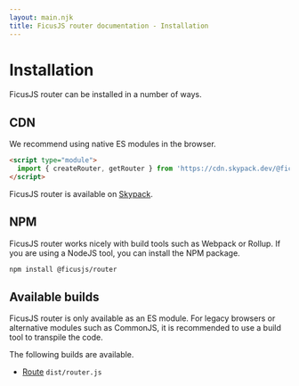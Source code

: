 ```yaml
---
layout: main.njk
title: FicusJS router documentation - Installation
---
```

# Installation

FicusJS router can be installed in a number of ways.

## CDN

We recommend using native ES modules in the browser.

```html
<script type="module">
  import { createRouter, getRouter } from 'https://cdn.skypack.dev/@ficusjs/router@2'
</script>
```

FicusJS router is available on [Skypack](https://www.skypack.dev/view/@ficusjs/router).

## NPM

FicusJS router works nicely with build tools such as Webpack or Rollup. If you are using a NodeJS tool, you can install the NPM package.

```bash
npm install @ficusjs/router
```

## Available builds

FicusJS router is only available as an ES module. For legacy browsers or alternative modules such as CommonJS, it is recommended to use a build tool to transpile the code.

The following builds are available.

- [Route](docs/router) `dist/router.js`
